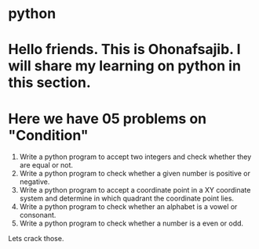 # python
# Hello friends. This is Ohonafsajib. I will share my learning on python in this section.

# Here we have 05 problems on "Condition"

1. Write a python program to accept two integers and check whether they are equal or not.
2. Write a python program to check whether a given number is positive or negative.
3. Write a python program to accept a coordinate point in a XY coordinate system and determine in which quadrant the coordinate point lies.
4. Write a python program to check whether an alphabet is a vowel or consonant.
5. Write a python program to check whether a number is a even or odd.

Lets crack those. 
